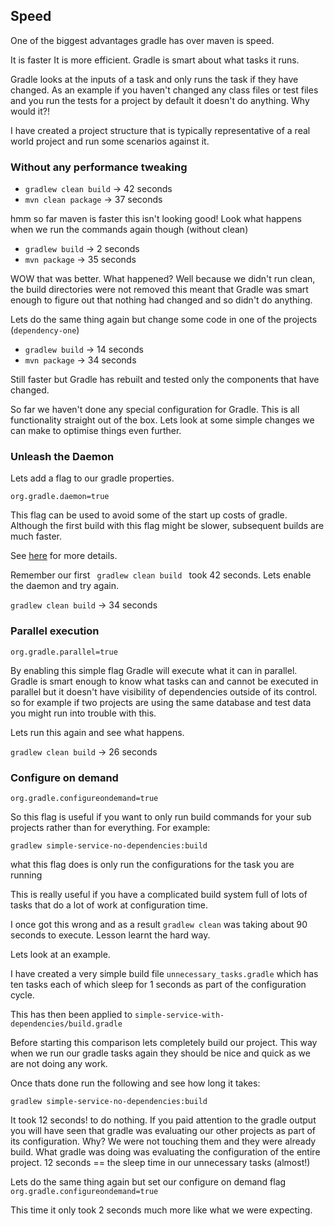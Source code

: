 

## Speed

One of the biggest advantages gradle has over maven is speed.

It is faster 
It is more efficient. 
Gradle is smart about what tasks it runs. 
 
Gradle looks at the inputs of a task and only runs the task if they have changed. As an example if you haven't changed any class files or test files and you run the tests for a project by default it doesn't do anything.  Why would it?!


I have created a project structure that is typically representative of a real world project and run some scenarios against it.


### Without any performance tweaking

- <code>gradlew clean build</code>  -> 42 seconds
- <code>mvn clean package</code> -> 37 seconds  

hmm so far maven is faster this isn't looking good! Look what happens when we run the commands again though (without clean)

- <code>gradlew build</code> -> 2 seconds 
- <code>mvn package</code> -> 35 seconds

WOW that was better. What happened? Well because we didn't run clean, 
the build directories were not removed this meant that Gradle was smart enough to figure out that nothing had changed 
and so didn't do anything.


Lets do the same thing again but change some code in one of the projects (<code>dependency-one</code>)

- <code>gradlew build</code> -> 14 seconds 
- <code>mvn package</code> -> 34 seconds

Still faster but Gradle has rebuilt and tested only the components that have changed. 

So far we haven't done any special configuration for Gradle. 
This is all functionality straight out of the box. Lets look at some simple changes we can make to optimise things even further.

### Unleash the Daemon

Lets add a flag to our gradle properties.

<pre><code>org.gradle.daemon=true</code></pre>

This flag can be used to avoid some of the start up costs of gradle. 
Although the first build with this flag might be slower, subsequent builds are much faster.

See [here](https://docs.gradle.org/current/userguide/gradle_daemon.html) for more details.

Remember our first <code> gradlew clean build </code> took 42 seconds.  Lets enable the daemon and try again.

<code>gradlew clean build</code>  -> 34 seconds


### Parallel execution

<pre><code>org.gradle.parallel=true</code></pre>

By enabling this simple flag Gradle will execute what it can in parallel.  
Gradle is smart enough to know what tasks can and cannot be executed in parallel but it doesn't have visibility of dependencies outside of its control.
so for example if two projects are using the same database and test data you might run into trouble with this. 

Lets run this again and see what happens.

<code>gradlew clean build</code>  -> 26 seconds


### Configure on demand

<pre><code>org.gradle.configureondemand=true</code></pre>

So this flag is useful if you want to only run build commands for your sub projects rather than for everything. For example:

<code>gradlew simple-service-no-dependencies:build</code>

what this flag does is only run the configurations for the task you are running

This is really useful if you have a complicated build system full of lots of tasks that do a lot of work at configuration time. 

I once got this wrong and as a result <code>gradlew clean</code> was taking about 90 seconds to execute.  Lesson learnt the hard way.

Lets look at an example.

I have created a very simple build file <code>unnecessary_tasks.gradle</code> which has ten tasks each of which sleep for 1 seconds as part of the configuration cycle.

This has then been applied to <code>simple-service-with-dependencies/build.gradle</code>

Before starting this comparison lets completely build our project. This way when we run our gradle tasks again they should be nice and quick as we are not doing any work.

Once thats done run the following and see how long it takes:

<code>gradlew simple-service-no-dependencies:build</code>

It took 12 seconds! to do nothing. 
If you paid attention to the gradle output you will have seen that gradle was evaluating our other projects as part of its configuration.
Why? We were not touching them and they were already build. What gradle was doing was evaluating the configuration of the entire project.
12 seconds == the sleep time in our unnecessary tasks (almost!)

Lets do the same thing again but set our configure on demand flag <code>org.gradle.configureondemand=true</code>

This time it only took 2 seconds much more like what we were expecting.



